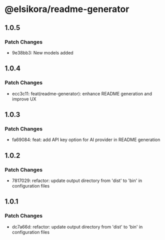 # @elsikora/readme-generator

## 1.0.5

### Patch Changes

- 9e38bb3: New models added

## 1.0.4

### Patch Changes

- ecc3c11: feat(readme-generator): enhance README generation and improve UX

## 1.0.3

### Patch Changes

- fa69084: feat: add API key option for AI provider in README generation

## 1.0.2

### Patch Changes

- 7817029: refactor: update output directory from 'dist' to 'bin' in configuration files

## 1.0.1

### Patch Changes

- dc7a66d: refactor: update output directory from 'dist' to 'bin' in configuration files
